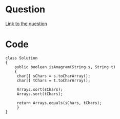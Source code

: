 # Question
[Link to the question](https://leetcode.com/problems/valid-anagram/description/)

# Code
```
class Solution 
{
    public boolean isAnagram(String s, String t) 
    {
     char[] sChars = s.toCharArray();
     char[] tChars = t.toCharArray();

     Arrays.sort(sChars);
     Arrays.sort(tChars);

     return Arrays.equals(sChars, tChars);
     }
}
```
